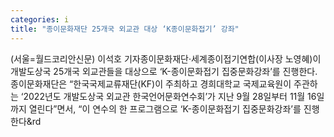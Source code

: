 ```yaml
---
categories: i
title: "종이문화재단 25개국 외교관 대상 ‘K종이문화접기’ 강좌"
---
```

(서울=월드코리안신문) 이석호 기자종이문화재단&middot;세계종이접기연합(이사장 노영혜)이 개발도상국 25개국 외교관들을 대상으로 &lsquo;K-종이문화접기 집중문화강좌&rsquo;를 진행한다.종이문화재단은 &ldquo;한국국제교류재단(KF)이 주최하고 경희대학교 국제교육원이 주관하는 &lsquo;2022년도 개발도상국 외교관 한국언어문화연수회&rsquo;가 지난 9월 28일부터 11월 16일까지 열린다&rdquo;면서, &ldquo;이 연수의 한 프로그램으로 &lsquo;K-종이문화접기 집중문화강좌&rsquo;를 진행한다&rd